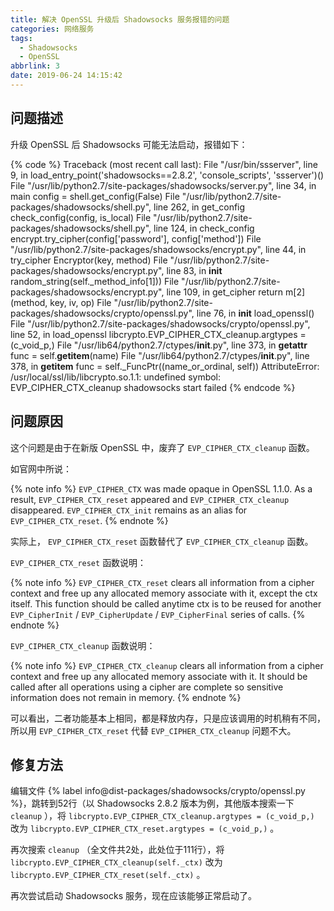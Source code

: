 ```yaml
---
title: 解决 OpenSSL 升级后 Shadowsocks 服务报错的问题
categories: 网络服务
tags:
  - Shadowsocks
  - OpenSSL
abbrlink: 3
date: 2019-06-24 14:15:42
---
```

## 问题描述

升级 OpenSSL 后 Shadowsocks 可能无法启动，报错如下：

{% code %}
Traceback (most recent call last):
    File "/usr/bin/ssserver", line 9, in
        load_entry_point('shadowsocks==2.8.2', 'console_scripts', 'ssserver')()
    File "/usr/lib/python2.7/site-packages/shadowsocks/server.py", line 34, in main
        config = shell.get_config(False)
    File "/usr/lib/python2.7/site-packages/shadowsocks/shell.py", line 262, in get_config
        check_config(config, is_local)
    File "/usr/lib/python2.7/site-packages/shadowsocks/shell.py", line 124, in check_config
        encrypt.try_cipher(config['password'], config['method'])
    File "/usr/lib/python2.7/site-packages/shadowsocks/encrypt.py", line 44, in try_cipher
        Encryptor(key, method)
    File "/usr/lib/python2.7/site-packages/shadowsocks/encrypt.py", line 83, in __init__
        random_string(self._method_info[1]))
    File "/usr/lib/python2.7/site-packages/shadowsocks/encrypt.py", line 109, in get_cipher
        return m[2](method, key, iv, op)
    File "/usr/lib/python2.7/site-packages/shadowsocks/crypto/openssl.py", line 76, in __init__
        load_openssl()
    File "/usr/lib/python2.7/site-packages/shadowsocks/crypto/openssl.py", line 52, in load_openssl
        libcrypto.EVP_CIPHER_CTX_cleanup.argtypes = (c_void_p,)
    File "/usr/lib64/python2.7/ctypes/__init__.py", line 373, in __getattr__
        func = self.__getitem__(name)
    File "/usr/lib64/python2.7/ctypes/__init__.py", line 378, in __getitem__
        func = self._FuncPtr((name_or_ordinal, self))
AttributeError: /usr/local/ssl/lib/libcrypto.so.1.1: undefined symbol: EVP_CIPHER_CTX_cleanup
shadowsocks start failed
{% endcode %}

<!-- more -->

## 问题原因

这个问题是由于在新版 OpenSSL 中，废弃了 `EVP_CIPHER_CTX_cleanup` 函数。

如官网中所说：

{% note info %}
`EVP_CIPHER_CTX` was made opaque in OpenSSL 1.1.0. As a result, `EVP_CIPHER_CTX_reset` appeared and `EVP_CIPHER_CTX_cleanup` disappeared. `EVP_CIPHER_CTX_init` remains as an alias for `EVP_CIPHER_CTX_reset`.
{% endnote %}

实际上， `EVP_CIPHER_CTX_reset` 函数替代了 `EVP_CIPHER_CTX_cleanup` 函数。

`EVP_CIPHER_CTX_reset` 函数说明：

{% note info %}
`EVP_CIPHER_CTX_reset` clears all information from a cipher context and free up any allocated memory associate with it, except the ctx itself. This function should be called anytime ctx is to be reused for another `EVP_CipherInit` / `EVP_CipherUpdate` / `EVP_CipherFinal` series of calls.
{% endnote %}

`EVP_CIPHER_CTX_cleanup` 函数说明：

{% note info %}
`EVP_CIPHER_CTX_cleanup` clears all information from a cipher context and free up any allocated memory associate with it. It should be called after all operations using a cipher are complete so sensitive information does not remain in memory.
{% endnote %}

可以看出，二者功能基本上相同，都是释放内存，只是应该调用的时机稍有不同，所以用 `EVP_CIPHER_CTX_reset` 代替 `EVP_CIPHER_CTX_cleanup` 问题不大。

## 修复方法

编辑文件 {% label info@dist-packages/shadowsocks/crypto/openssl.py %}，跳转到52行（以 Shadowsocks 2.8.2 版本为例，其他版本搜索一下 `cleanup` ），将 `libcrypto.EVP_CIPHER_CTX_cleanup.argtypes = (c_void_p,)` 改为 `libcrypto.EVP_CIPHER_CTX_reset.argtypes = (c_void_p,)` 。

再次搜索 `cleanup` （全文件共2处，此处位于111行），将 `libcrypto.EVP_CIPHER_CTX_cleanup(self._ctx)` 改为 `libcrypto.EVP_CIPHER_CTX_reset(self._ctx)` 。

再次尝试启动 Shadowsocks 服务，现在应该能够正常启动了。
